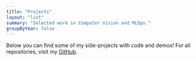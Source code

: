 ```yaml
---
title: "Projects"
layout: "list"
summary: "Selected work in Computer Vision and MLOps."
groupByYear: false
---
```


Below you can find some of my side-projects with code and demos! For all repositories, visit my [GitHub](https://github.com/jofragotre).